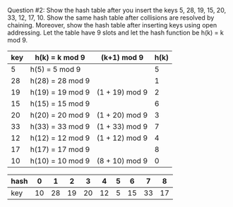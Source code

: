 Question #2:
Show the hash table after you insert the keys 5, 28, 19, 15, 20, 33, 12, 17, 10. Show the same hash
table after collisions are resolved by chaining. Moreover, show the hash table after inserting keys
using open addressing. Let the table have 9 slots and let the hash function be h(k) = k mod 9.




| key | h(k) = k mod 9   | (k+1) mod 9   | h(k) |
| --- | ---------------- | ------------- | ---- |
| 5   | h(5) = 5 mod 9   |    |  5 |
| 28  | h(28) = 28 mod 9 |    |  1 |
| 19  | h(19) = 19 mod 9 | (1 + 19) mod 9 | 2 |
| 15  | h(15) = 15 mod 9 |     | 6 |
| 20  | h(20) = 20 mod 9 | (1 + 20) mod 9 | 3 |
| 33  | h(33) = 33 mod 9 | (1 + 33) mod 9 | 7 |
| 12  | h(12) = 12 mod 9 | (1 + 12) mod 9 | 4 |
| 17  | h(17) = 17 mod 9 |     | 8 |
| 10  | h(10) = 10 mod 9 | (8 + 10) mod 9 | 0 |


| hash | 0 | 1 | 2 | 3 | 4 | 5 | 6 | 7 | 8 | 
| ---- | - | - | - | - | - | - | - | - | - |
| key  | 10| 28| 19| 20| 12| 5 | 15| 33| 17|
